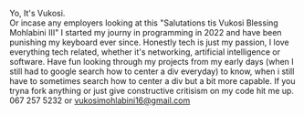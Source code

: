 Yo, It's Vukosi.    		
Or incase any employers looking at this "Salutations tis Vukosi Blessing Mohlabini III"
I started my journy in programming in 2022 and have been punishing my keyboard ever since. Honestly tech is just my passion, I love everything tech related,
whether it's networking, artificial intelligence or software. 
Have fun looking through my projects from my early days (when I still had to google search how to center a div everyday) to know, when i still have to sometimes
search how to center a div but a bit more capable. 
If you tryna fork anything or just give constructive critisism on my code hit me up.
067 257 5232
or vukosimohlabini16@gmail.com

<!---
Vukosi16/Vukosi16 is a ✨ special ✨ repository because its `README.md` (this file) appears on your GitHub profile.
You can click the Preview link to take a look at your changes.
--->
